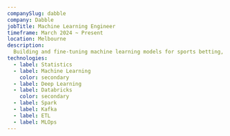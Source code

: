 ```yaml
---
companySlug: dabble
company: Dabble
jobTitle: Machine Learning Engineer
timeframe: March 2024 ~ Present
location: Melbourne
description: 
  Building and fine-tuning machine learning models for sports betting, managing ETL pipelines, experimenting with algorithms, evaluating models, troubleshooting issues, and documenting processes using tools like Databricks and Spark.
technologies: 
  - label: Statistics
  - label: Machine Learning
    color: secondary
  - label: Deep Learning
  - label: Databricks
    color: secondary
  - label: Spark
  - label: Kafka
  - label: ETL
  - label: MLOps
---
```



